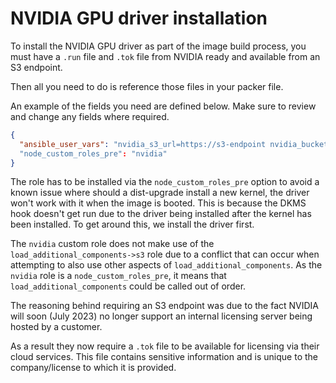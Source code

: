 # NVIDIA GPU driver installation

To install the NVIDIA GPU driver as part of the image build process, you must have a `.run` file and `.tok` file from NVIDIA ready and available from an S3 endpoint.

Then all you need to do is reference those files in your packer file.

An example of the fields you need are defined below. Make sure to review and change any fields where required.

```json
{
  "ansible_user_vars": "nvidia_s3_url=https://s3-endpoint nvidia_bucket=nvidia nvidia_bucket_access=ACCESS_KEY nvidia_bucket_secret=SECRET_KEY nvidia_installer_location=NVIDIA-Linux-x86_64-525.85.05-grid.run nvidia_tok_location=client_configuration_token.tok gridd_feature_type=4"
  "node_custom_roles_pre": "nvidia"
}

```

The role has to be installed via the `node_custom_roles_pre` option to avoid a known issue where should a dist-upgrade install a new kernel, 
the driver won't work with it when the image is booted. This is because the DKMS hook doesn't get run due to the driver 
being installed after the kernel has been installed. To get around this, we install the driver first.

The `nvidia` custom role does not make use of the `load_additional_components->s3` role due to a conflict that can occur when attempting to also use other aspects of `load_additional_components`.
As the `nvidia` role is a `node_custom_roles_pre`, it means that `load_additional_components` could be called out of order. 

The reasoning behind requiring an S3 endpoint was due to the fact NVIDIA will soon (July 2023) no longer support an internal licensing server being hosted by a customer.

As a result they now require a `.tok` file to be available for licensing via their cloud services.
This file contains sensitive information and is unique to the company/license to which it is provided.
